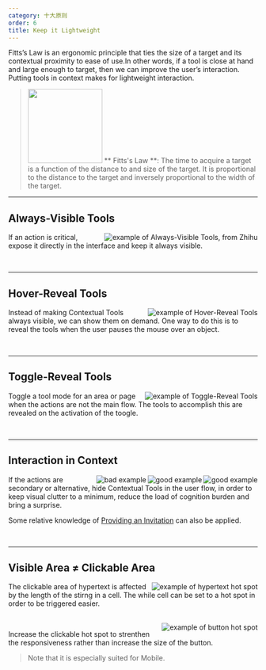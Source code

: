 ```yaml
---
category: 十大原则
order: 6
title: Keep it Lightweight
---
```


Fitts’s Law is an ergonomic principle that ties the size of a target and its contextual proximity to ease of use.In other words, if a tool is close at hand and large enough to target, then we can improve the user’s interaction. Putting tools in context makes for lightweight interaction.


> <img src="https://os.alipayobjects.com/rmsportal/wAcbQmeqTWDqsnu.png" width="150" />
>** Fitts's Law **: The time to acquire a target is a function of the distance to and size of the target. It is proportional to the distance to the target and inversely proportional to the width of the target.

---

## Always-Visible Tools


<img class="preview-img" align="right" alt="example of Always-Visible Tools, from Zhihu" description="Status No.1: A clear clickable area makes it easier to highlight the button on the page.<br>Status No.2: As hovering over the button, the mouse pointer turns into a hand symbol, and the fill colour of the button changes to a dark colour, which provides a clear call to action.<br>Status No.3: The style of the button obviously changes once clicked." src="https://os.alipayobjects.com/rmsportal/sfytaOSssRrdYFg.png">

If an action is critical, expose it directly in the interface and keep it always visible.

<br>

---

## Hover-Reveal Tools


<img class="preview-img" align="right" alt="example of Hover-Reveal Tools" description="On mouse hover, the tools are revealed." src="https://os.alipayobjects.com/rmsportal/AUiWMlbxCvpBFyA.png">

Instead of making Contextual Tools always visible, we can show them on demand. One way to do this is to reveal the tools when the user pauses the mouse over an object.

<br>

---

## Toggle-Reveal Tools


<img class="preview-img" align="right" alt="example of Toggle-Reveal Tools" description="The table reveals an input box from the text only when the edit mode is turned on for the area." src="https://os.alipayobjects.com/rmsportal/uGWcpAFgWdynxBy.png">

Toggle a tool mode for an area or page when the actions are not the main flow. The tools to accomplish this are revealed on the activation of the toogle.


<br>

---

## Interaction in Context

<img class="preview-img" align="right" alt="good example" description="On mouse hover, the Tooltips are revealed to prompt the user to copy the text." src="https://os.alipayobjects.com/rmsportal/STvIHSgnVAHOVHl.png" good>

<img class="preview-img" align="right" alt="good example" description="When highlighted or double-clicked, the text is automatically copied to the clipboard. The system helps automate the user flow and brings a surprise." src="https://os.alipayobjects.com/rmsportal/aRihOoBCQHGATBA.png" good>

<img class="preview-img" align="right" alt="bad example" description="The copy icon appears near the copyable text." src="https://os.alipayobjects.com/rmsportal/MfbnQfAJhQfIODY.png" bad>


If the actions are secondary or alternative, hide Contextual Tools in the user flow, in order to keep visual clutter to a minimum, reduce the load of cognition burden and bring a surprise.

Some relative knowledge of [Providing an Invitation](/docs/spec/invitation) can also be applied.

<br>

---

## Visible Area ≠ Clickable Area

<img class="preview-img" align="right" alt="example of hypertext hot spot" description="When hovering on the cell in which the hypertext is positioned, the mouse turns from a cursor to a hand symbol. Click it and jump to another page." src="https://os.alipayobjects.com/rmsportal/bCrBxGPJiDvkyOH.png">

The clickable area of hypertext is affected by the length of the stirng in a cell. The while cell can be set to a hot spot in order to be triggered easier.

<br>

<img class="preview-img" align="right" alt="example of button hot spot" description="Move the mouse near the button and activate the hover state." src="https://os.alipayobjects.com/rmsportal/dSehXwUuXDFDhJO.png">

Increase the clickable hot spot to strenthen the responsiveness rather than increase the size of the button.

>Note that it is especially suited for Mobile.
